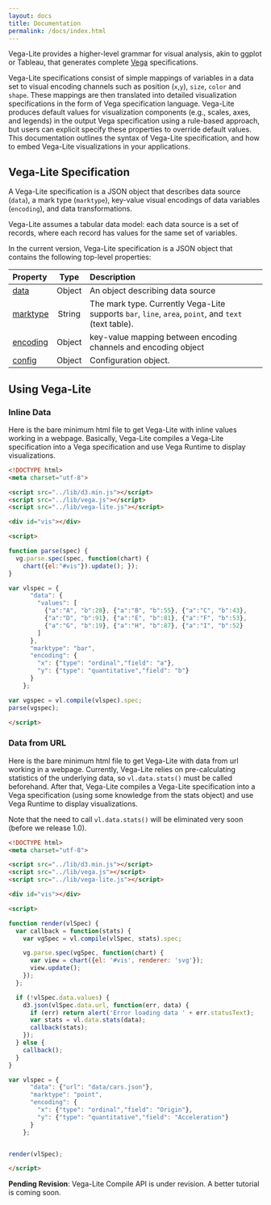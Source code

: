 ```yaml
---
layout: docs
title: Documentation
permalink: /docs/index.html
---
```


Vega-Lite provides a higher-level grammar for visual analysis, akin to ggplot or Tableau, that generates complete [Vega](https://vega.github.io/) specifications.

Vega-Lite specifications consist of simple mappings of variables in a data set to visual encoding channels such as position (`x`,`y`), `size`, `color` and `shape`. These mappings are then translated into detailed visualization specifications in the form of Vega specification language.  Vega-Lite produces default values for visualization components (e.g., scales, axes, and legends) in the output Vega specification using a rule-based approach, but users can explicit specify these properties to override default values.  
This documentation outlines the syntax of Vega-Lite specification, and how to embed Vega-Lite visualizations in your applications.

## Vega-Lite Specification

A Vega-Lite specification is a JSON object that describes data source (`data`),
a mark type (`marktype`), key-value visual encodings of data variables (`encoding`),
and data transformations.

Vega-Lite assumes a tabular data model: each data source is a set of records,
where each record has values for the same set of variables.

In the current version, Vega-Lite specification is a JSON object
that contains the following top-level properties:

| Property             | Type          | Description    |
| :------------        |:-------------:| :------------- |
| [data](data.html)    | Object        | An object describing data source |
| [marktype](marktype.html)| String        | The mark type.  Currently Vega-Lite supports `bar`, `line`, `area`, `point`, and `text` (text table). |
| [encoding](encoding.html)| Object        | key-value mapping between encoding channels and encoding object |
| [config](config.html)   | Object        | Configuration object. |

## Using Vega-Lite

### Inline Data

Here is the bare minimum html file to get Vega-Lite with inline values working in a webpage.
Basically, Vega-Lite compiles a Vega-Lite specification into a Vega
specification and use Vega Runtime to display visualizations.

```html
<!DOCTYPE html>
<meta charset="utf-8">

<script src="../lib/d3.min.js"></script>
<script src="../lib/vega.js"></script>
<script src="../lib/vega-lite.js"></script>

<div id="vis"></div>

<script>

function parse(spec) {
  vg.parse.spec(spec, function(chart) {
    chart({el:"#vis"}).update(); });
}

var vlspec = {
      "data": {
        "values": [
          {"a":"A", "b":28}, {"a":"B", "b":55}, {"a":"C", "b":43},
          {"a":"D", "b":91}, {"a":"E", "b":81}, {"a":"F", "b":53},
          {"a":"G", "b":19}, {"a":"H", "b":87}, {"a":"I", "b":52}
        ]
      },
      "marktype": "bar",
      "encoding": {
        "x": {"type": "ordinal","field": "a"},
        "y": {"type": "quantitative","field": "b"}
      }
    };

var vgspec = vl.compile(vlspec).spec;
parse(vgspec);

</script>
```


### Data from URL

Here is the bare minimum html file to get Vega-Lite with data from url working in a webpage.
Currently, Vega-Lite relies on pre-calculating statistics of the underlying data,
so `vl.data.stats()` must be called beforehand.
After that, Vega-Lite compiles a Vega-Lite specification into a Vega specification
(using some knowledge from the stats object) and use Vega Runtime to display visualizations.

Note that the need to call `vl.data.stats()` will be eliminated very soon (before we release 1.0).

```html
<!DOCTYPE html>
<meta charset="utf-8">

<script src="../lib/d3.min.js"></script>
<script src="../lib/vega.js"></script>
<script src="../lib/vega-lite.js"></script>

<div id="vis"></div>

<script>

function render(vlSpec) {
  var callback = function(stats) {
    var vgSpec = vl.compile(vlSpec, stats).spec;

    vg.parse.spec(vgSpec, function(chart) {
      var view = chart({el: '#vis', renderer: 'svg'});
      view.update();
    });
  };

  if (!vlSpec.data.values) {
    d3.json(vlSpec.data.url, function(err, data) {
      if (err) return alert('Error loading data ' + err.statusText);
      var stats = vl.data.stats(data);
      callback(stats);
    });
  } else {
    callback();
  }
}

var vlspec = {
      "data": {"url": "data/cars.json"},
      "marktype": "point",
      "encoding": {
        "x": {"type": "ordinal","field": "Origin"},
        "y": {"type": "quantitative","field": "Acceleration"}
      }
    };


render(vlSpec);

</script>
```


__Pending Revision__:
Vega-Lite Compile API is under revision.  A better tutorial is coming soon.
